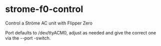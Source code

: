 # strome-f0-control

Control a Ströme AC unit with Flipper Zero

Port defaults to /dev/ttyACM0, adjust as needed and give the correct one via
the --port -switch.
